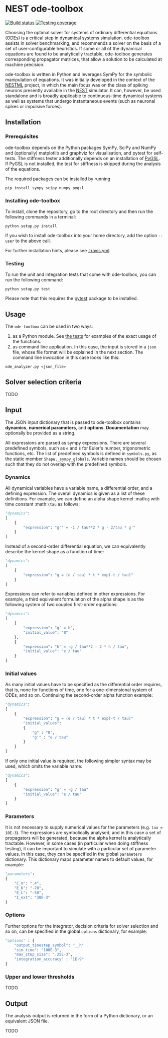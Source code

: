 # NEST ode-toolbox

[![Build status](https://travis-ci.org/nest/ode-toolbox.svg?branch=master)](https://travis-ci.org/nest/ode-toolbox) [![Testing coverage](https://codecov.io/gh/nest/ode-toolbox/branch/master/graph/badge.svg)](https://codecov.io/gh/nest/ode-toolbox)

Choosing the optimal solver for systems of ordinary differential equations (ODEs) is a critical step in dynamical systems simulation. ode-toolbox assists in solver benchmarking, and recommends a solver on the basis of a set of user-configurable heuristics. If some or all of the dynamical equations are found to be analytically tractable, ode-toolbox generates corresponding propagator matrices, that allow a solution to be calculated at machine precision.

ode-toolbox is written in Python and leverages SymPy for the symbolic manipulation of equations. It was initially developed in the context of the [NESTML](https://github.com/nest/nestml) project, in which the main focus was on the class of spiking neurons presently available in the [NEST](https://github.com/nest/nest-simulator) simulator. It can, however, be used standalone and is broadly applicable to continuous-time dynamical systems as well as systems that undergo instantaneous events (such as neuronal spikes or impulsive forces).


## Installation

### Prerequisites

ode-toolbox depends on the Python packages SymPy, SciPy and NumPy and (optionally) matplotlib and graphviz for visualisation, and pytest for self-tests. The stiffness tester additionally depends on an installation of [PyGSL](http://pygsl.sourceforge.net/). If PyGSL is not installed, the test for stiffness is skipped during the analysis of the equations.

The required packages can be installed by running 

```
pip install sympy scipy numpy pygsl
```


### Installing ode-toolbox

To install, clone the repository, go to the root directory and then run the following commands in a terminal:

```
python setup.py install
```

If you wish to install ode-toolbox into your home directory, add the option `--user` to the above call.

For further installation hints, please see [.travis.yml](.travis.yml).


### Testing

To run the unit and integration tests that come with ode-toolbox, you can run the following command:

```
python setup.py test
```

Please note that this requires the [pytest](https://docs.pytest.org) package to be installed.


## Usage

The `ode-toolbox` can be used in two ways:
1. as a Python module. See [the tests](tests/test_ode_analyzer.py) for examples of the exact usage of the functions.
2. as command line application. In this case, the input is stored in a `json` file, whose file format will be explained in the next section. The command line invocation in this case looks like this:
```
ode_analyzer.py <json_file>
```


## Solver selection criteria

TODO


## Input

The JSON input dictionary that is passed to ode-toolbox contains **dynamics**, **numerical parameters**, and **options**. **Documentation** may optionally be provided as a string.

All expressions are parsed as sympy expressions. There are several predefined symbols, such as `e` and `E` for Euler's number, trigonometric functions, etc. The list of predefined symbols is defined in `symbols.py`, as the static member `Shape._sympy_globals`. Variable names should be chosen such that they do not overlap with the predefined symbols.


### Dynamics

All dynamical variables have a variable name, a differential order, and a defining expression. The overall dynamics is given as a list of these definitions. For example, we can define an alpha shape kernel :math:`g` with time constant :math:`\tau` as follows:

```Python
"dynamics":
[
    {
        "expression": "g'' = -1 / tau**2 * g - 2/tau * g'"
    }
]
```

Instead of a second-order differential equation, we can equivalently describe the kernel shape as a function of time:

```Python
"dynamics":
[
    {
        "expression": "g = (e / tau) * t * exp(-t / tau)"
    }
]
```

Expressions can refer to variables defined in other expressions. For example, a third equivalent formulation of the alpha shape is as the following system of two coupled first-order equations:

```Python
"dynamics":
[
    {
        "expression": "g' = h",
        "initial_value": "0"
    },
    {
        "expression": "h' = -g / tau**2 - 2 * h / tau",
        "initial_value": "e / tau"
    }
]
```


### Initial values

As many initial values have to be specified as the differential order requires, that is, none for functions of time, one for a one-dimensional system of ODEs, and so on. Continuing the second-order alpha function example:

```Python
"dynamics":
[
    {
        "expression": "g = (e / tau) * t * exp(-t / tau)"
        "initial_values":
        {
            "g" : "0",
            "g'" : "e / tau"
        }
    }
]
```

If only one initial value is required, the following simpler syntax may be used, which omits the variable name:

```Python
"dynamics":
[
    {
        "expression": "g' = -g / tau"
        "initial_value": "e / tau"
    }
]
```

### Parameters

It is not necessary to supply numerical values for the parameters (e.g. `tau = 10E-3`). The expressions are symbolically analysed, and in this case a set of propagators will be generated, because the alpha kernel is analytically tractable. However, in some cases (in particular when doing stiffness testing), it can be important to simulate with a particular set of parameter values. In this case, they can be specified in the global `parameters` dictionary. This dictionary maps parameter names to default values, for example:


```Python
"parameters":
{
    "C_m": ".4",
    "E_K": "-70",
    "E_L": "-50",
    "I_ext": "30E-3"
}
```

### Options

Further options for the integrator, decision criteria for solver selection and so on, can be specified in the global `options` dictionary, for example:

```Python
"options" : {
    "output_timestep_symbol": "__h"
    "sim_time": "100E-3",
    "max_step_size": ".25E-3",
    "integration_accuracy" : "1E-9"
}
```


### Upper and lower thresholds

TODO


## Output

The analysis output is returned in the form of a Python dictionary, or an equivalent JSON file.

TODO

